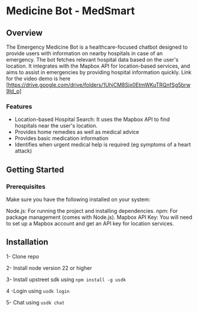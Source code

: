 #  Medicine Bot - MedSmart
## Overview
The Emergency Medicine Bot is a healthcare-focused chatbot designed to provide users with information on nearby hospitals in case of an emergency. The bot fetches relevant hospital data based on the user's location. It integrates with the Mapbox API for location-based services, and aims to assist in emergencies by providing hospital information quickly. Link for the video demo is here
[https://drive.google.com/drive/folders/1UhjCM8Sjx0EtmWKuTRQnfSg5brw9ld_p]

### Features
- Location-based Hospital Search: It uses the Mapbox API to find hospitals near the user's location.
- Provides home remedies as well as medical advice
- Provides basic medication information
- Identifies when urgent medical help is required (eg symptoms of a heart attack)

## Getting Started
### Prerequisites
Make sure you have the following installed on your system:

Node.js: For running the project and installing dependencies.
npm: For package management (comes with Node.js).
Mapbox API Key: You will need to set up a Mapbox account and get an API key for location services.

## Installation

1- Clone repo 

2- Install node version 22 or higher

3- Install upstreet sdk using  ```npm install -g usdk```

4 -Login using ```usdk login ```

5- Chat using ``` usdk chat ```
